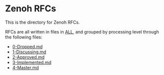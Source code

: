 # Zenoh RFCs
This is the directory for Zenoh RFCs.

RFCs are all written in files in [ALL](./ALL/), and grouped by processing level through the following files:
- [0-Dropped.md](./0-Dropped.md)
- [1-Discussing.md](./1-Discussing.md)
- [2-Approved.md](./2-Approved.md)
- [3-Implemented.md](./3-Implemented.md)
- [4-Master.md](./4-Master.md)